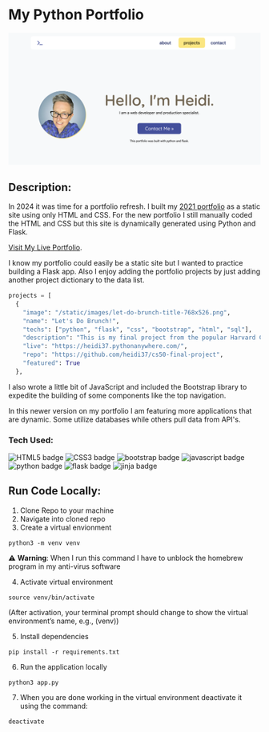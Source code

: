 # My Python Portfolio

<img src="./static/images/screenshot.png" alt="screenshot of web development portfolio built with Python" />

## Description:

In 2024 it was time for a portfolio refresh. I built my [2021 portfolio](https://heidifryzell.com/heidi-2021-portfolio/) as a static site using only HTML and CSS. For the new portfolio I still manually coded the HTML and CSS but this site is dynamically generated using Python and Flask. 

[Visit My Live Portfolio](https://heidis-python-portfolio.onrender.com/).

I know my portfolio could easily be a static site but I wanted to practice building a Flask app. Also I enjoy adding the portfolio projects by just adding another project dictionary to the data list.

```python
projects = [
  {
    "image": "/static/images/let-do-brunch-title-768x526.png",
    "name": "Let's Do Brunch!",
    "techs": ["python", "flask", "css", "bootstrap", "html", "sql"],
    "description": "This is my final project from the popular Harvard CS50 course taught by David Malan. It is a full stack app with sqlite database. The app allows users to plan a brunch and hopefully prevent too many people from bringing doughnuts.",
    "live": "https://heidi37.pythonanywhere.com/",
    "repo": "https://github.com/heidi37/cs50-final-project",
    "featured": True
  },
```


I also wrote a little bit of JavaScript and included the Bootstrap library to expedite the building of some components like the top navigation.

In this newer version on my portfolio I am featuring more applications that are dynamic. Some utilize databases while others pull data from API's.

### Tech Used:

<img src="https://img.shields.io/badge/HTML-black?style=flat-square&logo=html5" alt="HTML5 badge" height="50"> <img src="https://img.shields.io/badge/CSS-black?style=flat-square&logo=css3" alt="CSS3 badge" height="50"> <img src="https://img.shields.io/badge/bootstrap-black?style=flat-square&logo=bootstrap" alt="bootstrap badge" height="50"> <img src="https://img.shields.io/badge/javascript-black?style=flat-square&logo=javascript" alt="javascript badge" height="50"> <img src="https://img.shields.io/badge/python-black?style=flat-square&logo=python" alt="python badge" height="50"> <img src="https://img.shields.io/badge/flask-black?style=flat-square&logo=flask" alt="flask badge" height="50"> <img src="https://img.shields.io/badge/jinja-black?style=flat-square&logo=jinja" alt="jinja badge" height="50">


## Run Code Locally:
1. Clone Repo to your machine
2. Navigate into cloned repo
3. Create a virtual envionment
```
python3 -m venv venv
```
⚠️ **Warning**: When I run this command I have to unblock the homebrew program in my anti-virus software


4. Activate virtual environment
```
source venv/bin/activate
```
(After activation, your terminal prompt should change to show the virtual environment’s name, e.g., (venv))

5. Install dependencies
```
pip install -r requirements.txt
```
6. Run the application locally
```
python3 app.py
```
7. When you are done working in the virtual environment deactivate it using the command:
```
deactivate
```
